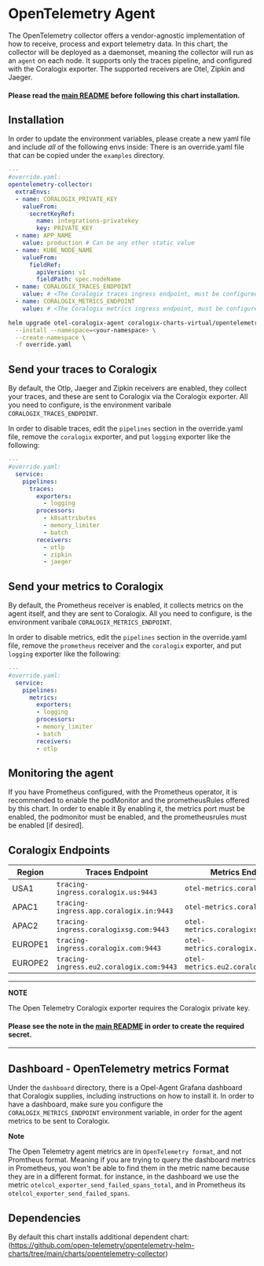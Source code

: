 # OpenTelemetry Agent
The OpenTelemetry collector offers a vendor-agnostic implementation of how to receive, process and export telemetry data. 
In this chart, the collector will be deployed as a daemonset, meaning the collector will run as an `agent` on each node.
It supports only the traces pipeline, and configured with the Coralogix exporter.
The supported receivers are Otel, Zipkin and Jaeger. 

#### Please read the [main README](https://github.com/coralogix/eng-integrations/blob/master/README.md) before following this chart installation.

## Installation
In order to update the environment variables, please create a new yaml file and include *all* of the following envs inside:
There is an override.yaml file that can be copied under the `examples` directory.

```yaml
---
#override.yaml:
opentelemetry-collector:
  extraEnvs:
  - name: CORALOGIX_PRIVATE_KEY
    valueFrom:
      secretKeyRef:
        name: integrations-privatekey
        key: PRIVATE_KEY
  - name: APP_NAME
    value: production # Can be any other static value
  - name: KUBE_NODE_NAME
    valueFrom:
      fieldRef:
        apiVersion: v1
        fieldPath: spec.nodeName
  - name: CORALOGIX_TRACES_ENDPOINT
    value: # <The Coralogix traces ingress endpoint, must be configured for sending traces>
  - name: CORALOGIX_METRICS_ENDPOINT
    value: # <The Coralogix metrics ingress endpoint, must be configured for sending metrics>
```

```bash
helm upgrade otel-coralogix-agent coralogix-charts-virtual/opentelemetry-coralogix \
  --install --namespace=<your-namespace> \
  --create-namespace \
  -f override.yaml
```

## Send your traces to Coralogix
By default, the Otlp, Jaeger and Zipkin receivers are enabled, they collect your traces, and these are sent to Coralogix via the Coralogix exporter. 
All you need to configure, is the environment varibale `CORALOGIX_TRACES_ENDPOINT`.

In order to disable traces, edit the `pipelines` section in the override.yaml file, remove the `coralogix` exporter, and put `logging` exporter like the following:
 
```yaml
---
#override.yaml:
  service:
    pipelines:
      traces:
        exporters:
          - logging
        processors:
          - k8sattributes
          - memory_limiter
          - batch
        receivers:
          - otlp
          - zipkin
          - jaeger
```  

## Send your metrics to Coralogix
By default, the Prometheus receiver is enabled, it collects metrics on the agent itself, and they are sent to Coralogix. 
All you need to configure, is the environment varibale `CORALOGIX_METRICS_ENDPOINT`.

In order to disable metrics, edit the `pipelines` section in the override.yaml file, remove the `prometheus` receiver and the `coralogix` exporter, and put `logging` exporter like the following:
 
```yaml
---
#override.yaml:
  service:
    pipelines:
      metrics:
        exporters:
        - logging
        processors:
        - memory_limiter
        - batch
        receivers:
        - otlp
```  

## Monitoring the agent
If you have Prometheus configured, with the Prometheus operator, it is recommended to enable the podMonitor and the prometheusRules offered by this chart. 
In order to enable it By enabling it, the metrics port must be enabled, the podmonitor must be enabled, and the prometheusrules must be enabled [if desired].

## Coralogix Endpoints

| Region  | Traces Endpoint                               | Metrics Endpoint	
|---------|-----------------------------------------------|-----------------------------------------------
| USA1	  | `tracing-ingress.coralogix.us:9443`           | `otel-metrics.coralogix.us:443`	
| APAC1   | `tracing-ingress.app.coralogix.in:9443`       | `otel-metrics.coralogix.in:443`
| APAC2   | `tracing-ingress.coralogixsg.com:9443`        | `otel-metrics.coralogixsg.com:443`
| EUROPE1 | `tracing-ingress.coralogix.com:9443`          | `otel-metrics.coralogix.com:443`
| EUROPE2 | `tracing-ingress.eu2.coralogix.com:9443`      | `otel-metrics.eu2.coralogix.com:443`

---
**NOTE**

The Open Telemetry Coralogix exporter requires the Coralogix private key.
#### Please see the note in the [main README](https://github.com/coralogix/eng-integrations/blob/master/README.md) in order to create the required secret.
---

## Dashboard - OpenTelemetry metrics Format 
Under the `dashboard` directory, there is a Opel-Agent Grafana dashboard that Coralogix supplies, including instructions on how to install it.
In order to have a dashboard, make sure you configure the `CORALOGIX_METRICS_ENDPOINT` environment variable, in order for the agent metrics to be sent to Coralogix. 

**Note**

The Open Telemetry agent metrics are in `OpenTelemetry format`, and not Promtheus format.
Meaning if you are trying to query the dashboard metrics in Prometheus, 
you won't be able to find them in the metric name because they are in a different format. 
for instance, in the dashboard we use the metric `otelcol_exporter_send_failed_spans_total`, and in Prometheus its `otelcol_exporter_send_failed_spans`.

## Dependencies
By default this chart installs additional dependent chart:
(https://github.com/open-telemetry/opentelemetry-helm-charts/tree/main/charts/opentelemetry-collector)
